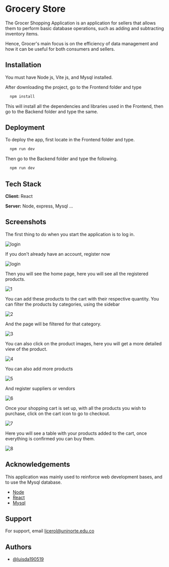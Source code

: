 
# Grocery Store

The Grocer Shopping Application is an application for sellers that allows them to perform basic database operations, such as adding and subtracting inventory items.

Hence, Grocer's main focus is on the efficiency of data management and how it can be useful for both consumers and sellers.
## Installation

You must have Node js, Vite js, and Mysql installed.

After downloading the project, go to the Frontend folder and type

```bash
  npm install
```

This will install all the dependencies and libraries used in the Frontend, then go to the Backend folder and type the same.
    


## Deployment

To deploy the app, first locate in the Frontend folder and type.

```bash
  npm run dev
```

Then go to the Backend folder and type the following.

```bash
  npm run dev
```

## Tech Stack

**Client:** React

**Server:** Node, express, Mysql ...


## Screenshots

The first thing to do when you start the application is to log in.

![login](https://raw.githubusercontent.com/luisda190519/GroceryStore/main/Images/login.png?token=GHSAT0AAAAAAB4C5L5AW56LKXXEWGMFBCSAY53EX4Q)

If you don't already have an account, register now

![login](https://raw.githubusercontent.com/luisda190519/GroceryStore/main/Images/signup.png?token=GHSAT0AAAAAAB4C5L5ASFGEFWGFHQBPPT4QY53EYEA)

Then you will see the home page, here you will see all the registered products.

![1](https://raw.githubusercontent.com/luisda190519/GroceryStore/main/Images/Home%20page.png?token=GHSAT0AAAAAAB4C5L5BVF4WV5FUWG2VCG7AY53EYZA)

You can add these products to the cart with their respective quantity. You can filter the products by categories, using the sidebar

![2](https://raw.githubusercontent.com/luisda190519/GroceryStore/main/Images/Verduras.png?token=GHSAT0AAAAAAB4C5L5BF5QOLB233AOFIZUCY53EZOQ)

And the page will be filtered for that category.

![3](https://raw.githubusercontent.com/luisda190519/GroceryStore/main/Images/Filter%20by%20category.png?token=GHSAT0AAAAAAB4C5L5AIXHJNXKO7A5QGSF6Y53EZUA)

You can also click on the product images, here you will get a more detailed view of the product.

![4](https://raw.githubusercontent.com/luisda190519/GroceryStore/main/Images/Product%20description.png?token=GHSAT0AAAAAAB4C5L5AH7HLNQG6FIYZDZ3EY53EZ5A)

You can also add more products

![5](https://raw.githubusercontent.com/luisda190519/GroceryStore/main/Images/Add%20product.png?token=GHSAT0AAAAAAB4C5L5BB4DIVB4LEVYV6AZIY53E2EA)

And register suppliers or vendors

![6](https://raw.githubusercontent.com/luisda190519/GroceryStore/main/Images/Add%20vendor.png?token=GHSAT0AAAAAAB4C5L5BWFVAYBEHQCESZ34CY53E2JQ)

Once your shopping cart is set up, with all the products you wish to purchase, click on the cart icon to go to checkout.

![7](https://raw.githubusercontent.com/luisda190519/GroceryStore/main/Images/Navbar.png?token=GHSAT0AAAAAAB4C5L5AH43SFSTZ7VXXNDNKY53E2PA)

Here you will see a table with your products added to the cart, once everything is confirmed you can buy them.

![8](https://raw.githubusercontent.com/luisda190519/GroceryStore/main/Images/Checkout.png?token=GHSAT0AAAAAAB4C5L5BWSQJLBKQYBEGJ4HGY53E2UQ)
## Acknowledgements

This application was mainly used to reinforce web development bases, and to use the Mysql database.
 - [Node](https://nodejs.org)
 - [React](https://reactjs.org)
 - [Mysql](https://www.mysql.com)


## Support

For support, email licerol@uninorte.edu.co


## Authors

- [@luisda190519](https://github.com/luisda190519)

